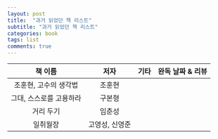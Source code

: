 ```yaml
---
layout: post
title:  "과거 읽었던 책 리스트"
subtitle: "과거 읽었던 책 리스트"
categories: book
tags: list
comments: true
---
```


|책 이름|저자|기타|완독 날짜 & 리뷰|
|:-----:|:---:|---|:---:|
|조훈현, 고수의 생각법|조훈현|
|그대, 스스로를 고용하라|구본형|
|거리 두기|임춘성|
|일취월장|고영성, 신영준|